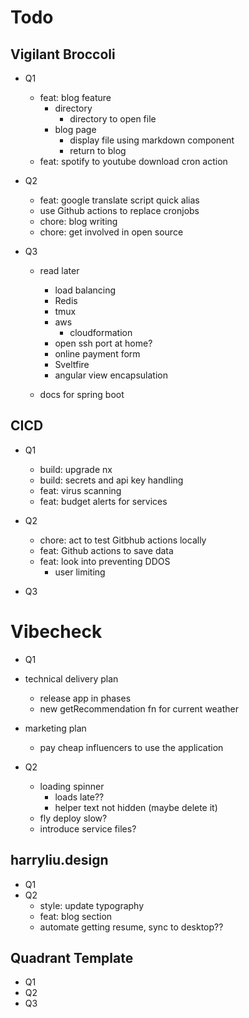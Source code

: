# Todo

## Vigilant Broccoli

- Q1

  - feat: blog feature
    - directory
      - directory to open file
    - blog page
      - display file using markdown component
      - return to blog
  - feat: spotify to youtube download cron action

- Q2

  - feat: google translate script quick alias
  - use Github actions to replace cronjobs
  - chore: blog writing
  - chore: get involved in open source

- Q3

  - read later

    - load balancing
    - Redis
    - tmux
    - aws
      - cloudformation
    - open ssh port at home?
    - online payment form
    - Sveltfire
    - angular view encapsulation

  - docs for spring boot

## CICD

- Q1

  - build: upgrade nx
  - build: secrets and api key handling
  - feat: virus scanning
  - feat: budget alerts for services

- Q2

  - chore: act to test Gitbhub actions locally
  - feat: Github actions to save data
  - feat: look into preventing DDOS
    - user limiting

- Q3

# Vibecheck

- Q1

- technical delivery plan
  - release app in phases
  - new getRecommendation fn for current weather
- marketing plan
  - pay cheap influencers to use the application
- Q2
  - loading spinner
    - loads late??
    - helper text not hidden (maybe delete it)
  - fly deploy slow?
  - introduce service files?

## harryliu.design

- Q1
- Q2
  - style: update typography
  - feat: blog section
  - automate getting resume, sync to desktop??

## Quadrant Template

- Q1
- Q2
- Q3
